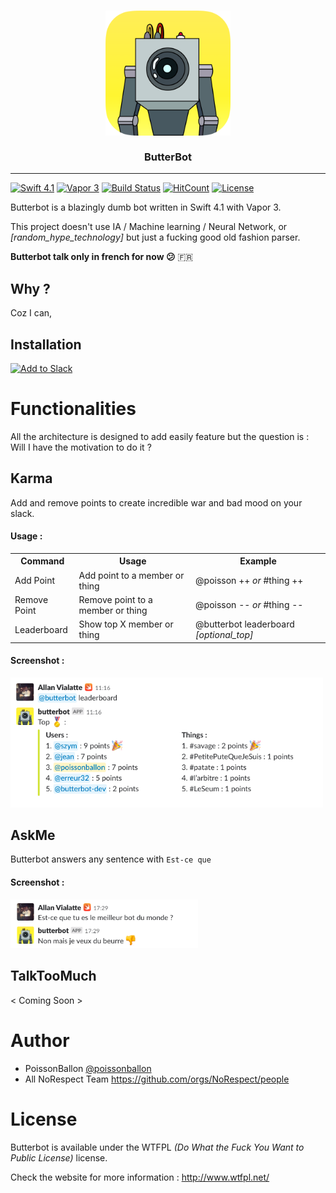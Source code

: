 <h3 align="center">
<a href="https://github.com/NoRespect/ButterBot">
<img src="./Assets/roundIcon.png" width="200" />
<br />
<br />
</a>
ButterBot
</h3>

------

[![Swift 4.1](https://img.shields.io/badge/Language-Swift%204.1-orange.svg)](https://developer.apple.com/swift/)
[![Vapor 3](https://img.shields.io/badge/vapor-3-00B0FF.svg?logo=data:image/svg+xml;base64,PHN2ZyB3aWR0aD0iMzIiIGhlaWdodD0iMzIiIHZpZXdCb3g9IjAgMCAyIDIiIHhtbG5zPSJodHRwOi8vd3d3LnczLm9yZy8yMDAwL3N2ZyI+PGRlZnM+PGxpbmVhckdyYWRpZW50IHgxPSIwJSIgeTE9IjI0JSIgeDI9IjAlIiB5Mj0iOTYlIiBpZD0iYyI+PHN0b3Agc3RvcC1jb2xvcj0iIzQzQzRGQyIvPjxzdG9wIHN0b3AtY29sb3I9IiNERjQzRjYiIG9mZnNldD0iMTAwJSIvPjwvbGluZWFyR3JhZGllbnQ+PC9kZWZzPjxwYXRoIGZpbGw9InVybCgjYykiIGQ9Ik0xLDAgQzEsMCAxLjcsMC45IDEuNywxLjMgQzEuNywxLjcgMS40LDIgMSwyIEMwLjYsMiAwLjMsMS43IDAuMywxLjMgQzAuMywwLjkgMSwwIDEsMCBaIi8+PC9zdmc+
)](https://github.com/vapor/vapor)
[![Build Status](https://travis-ci.org/NoRespect/ButterBot.svg?branch=master)](https://travis-ci.org/NoRespect/ButterBot)
[![HitCount](http://hits.dwyl.com/NoRespect/ButterBot.svg)](http://hits.dwyl.com/NoRespect/ButterBot)
[![License](https://img.shields.io/badge/License-WTFPL-blue.svg)](http://www.wtfpl.net/)


Butterbot is a blazingly dumb bot written in Swift 4.1 with Vapor 3.

This project doesn't use IA / Machine learning / Neural Network, or *[random_hype_technology]* but just a fucking good old fashion parser.

**Butterbot talk only in french for now :confused:** :fr:

## Why ?

Coz I can,

## Installation

<a href="https://slack.com/oauth/authorize?scope=incoming-webhook,bot&client_id=18376735542.351461878310"><img alt="Add to Slack" height="40" width="139" src="https://platform.slack-edge.com/img/add_to_slack.png" srcset="https://platform.slack-edge.com/img/add_to_slack.png 1x, https://platform.slack-edge.com/img/add_to_slack@2x.png 2x" /></a>

# Functionalities

All the architecture is designed to add easily feature but the question is : Will I have the motivation to do it ?

## Karma

Add and remove points to create incredible war and bad mood on your slack.

#### Usage :

<table style="width:100%">
 <tr>
  <th>Command</th>
  <th>Usage</th>
  <th>Example</th>
 </tr>
 <tr>
  <td>Add Point</td>
  <td>Add point to a member or thing</td>
  <td>@poisson ++ <i>or</i> #thing ++</td>
 </tr>
 <tr>
  <td>Remove Point</td>
  <td>Remove point to a member or thing</td>
  <td>@poisson -- <i>or</i> #thing --</td>
 </tr>
 <tr>
  <td>Leaderboard</td>
  <td>Show top X member or thing</td>
  <td>@butterbot leaderboard <i>[optional_top]<i> </td>
 </tr>
</table>

#### Screenshot :

<img src="./Assets/screen_leaderboard.png" width="500" />

## AskMe

Butterbot answers any sentence with `Est-ce que`

#### Screenshot :

<img src="./Assets/screen_isit.png" width="300" />

## TalkTooMuch

< Coming Soon >

# Author

* PoissonBallon [@poissonballon](https://twitter.com/poissonballon)
* All NoRespect Team https://github.com/orgs/NoRespect/people

# License

Butterbot is available under the WTFPL *(Do What the Fuck You Want to Public License)* license.

Check the website for more information : http://www.wtfpl.net/
